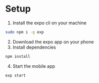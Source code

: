 # Setup

1. Install the expo cli on your machine
```bash
sudo npm i -g exp
```
2. Download the expo app on your phone
3. Install dependencies
```bash
npm install
```
4. Start the mobile app
```bash
exp start
```